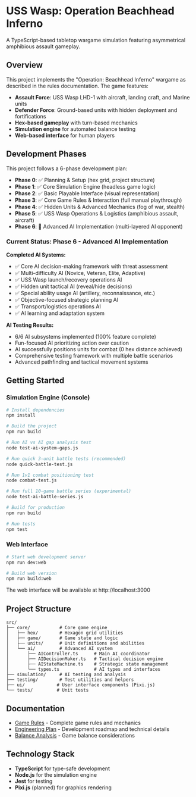 # USS Wasp: Operation Beachhead Inferno

A TypeScript-based tabletop wargame simulation featuring asymmetrical amphibious assault gameplay.

## Overview

This project implements the "Operation: Beachhead Inferno" wargame as described in the rules documentation. The game features:

- **Assault Force**: USS Wasp LHD-1 with aircraft, landing craft, and Marine units
- **Defender Force**: Ground-based units with hidden deployment and fortifications
- **Hex-based gameplay** with turn-based mechanics
- **Simulation engine** for automated balance testing
- **Web-based interface** for human players

## Development Phases

This project follows a 6-phase development plan:

- **Phase 0**: ✅ Planning & Setup (hex grid, project structure)
- **Phase 1**: ✅ Core Simulation Engine (headless game logic)
- **Phase 2**: ✅ Basic Playable Interface (visual representation)
- **Phase 3**: ✅ Core Game Rules & Interaction (full manual playthrough)
- **Phase 4**: ✅ Hidden Units & Advanced Mechanics (fog of war, stealth)
- **Phase 5**: ✅ USS Wasp Operations & Logistics (amphibious assault, aircraft)
- **Phase 6**: 🚧 Advanced AI Implementation (multi-layered AI opponent)

### Current Status: Phase 6 - Advanced AI Implementation

**Completed AI Systems:**
- ✅ Core AI decision-making framework with threat assessment
- ✅ Multi-difficulty AI (Novice, Veteran, Elite, Adaptive)
- ✅ USS Wasp launch/recovery operations AI
- ✅ Hidden unit tactical AI (reveal/hide decisions)
- ✅ Special ability usage AI (artillery, reconnaissance, etc.)
- ✅ Objective-focused strategic planning AI
- ✅ Transport/logistics operations AI
- ✅ AI learning and adaptation system

**AI Testing Results:**
- 6/6 AI subsystems implemented (100% feature complete)
- Fun-focused AI prioritizing action over caution
- AI successfully positions units for combat (0 hex distance achieved)
- Comprehensive testing framework with multiple battle scenarios
- Advanced pathfinding and tactical movement systems

## Getting Started

### Simulation Engine (Console)
```bash
# Install dependencies
npm install

# Build the project
npm run build

# Run AI vs AI gap analysis test  
node test-ai-system-gaps.js

# Run quick 3-unit battle tests (recommended)
node quick-battle-test.js

# Run 1v1 combat positioning test
node combat-test.js

# Run full 10-game battle series (experimental)
node test-ai-battle-series.js

# Build for production
npm run build

# Run tests
npm test
```

### Web Interface
```bash
# Start web development server
npm run dev:web

# Build web version
npm run build:web
```

The web interface will be available at http://localhost:3000

## Project Structure

```
src/
├── core/           # Core game engine
│   ├── hex/        # Hexagon grid utilities  
│   ├── game/       # Game state and logic
│   ├── units/      # Unit definitions and abilities
│   └── ai/         # Advanced AI system
│       ├── AIController.ts      # Main AI coordinator
│       ├── AIDecisionMaker.ts   # Tactical decision engine
│       ├── AIStateMachine.ts    # Strategic state management
│       └── types.ts             # AI types and interfaces
├── simulation/     # AI testing and analysis
├── testing/        # Test utilities and helpers
├── ui/            # User interface components (Pixi.js)
└── tests/         # Unit tests
```

## Documentation

- [Game Rules](docs/rules.md) - Complete game rules and mechanics
- [Engineering Plan](docs/plan.md) - Development roadmap and technical details
- [Balance Analysis](docs/balance.md) - Game balance considerations

## Technology Stack

- **TypeScript** for type-safe development
- **Node.js** for the simulation engine
- **Jest** for testing
- **Pixi.js** (planned) for graphics rendering